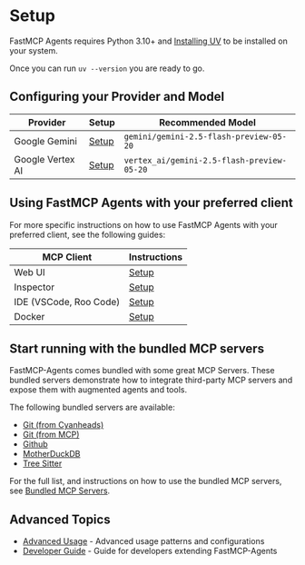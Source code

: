 # Setup

FastMCP Agents requires Python 3.10+ and [Installing UV](https://docs.astral.sh/uv/getting-started/installation/) to be installed on your system.

Once you can run `uv --version` you are ready to go.

## Configuring your Provider and Model

| Provider | Setup | Recommended Model |
|----------|-------|-------------------|
| Google Gemini | [Setup](./providers/gemini.md) | `gemini/gemini-2.5-flash-preview-05-20` |
| Google Vertex AI | [Setup](./providers/vertexai.md) | `vertex_ai/gemini-2.5-flash-preview-05-20` |

## Using FastMCP Agents with your preferred client

For more specific instructions on how to use FastMCP Agents with your preferred client, see the following guides:

| MCP Client | Instructions |
|------------|-------|
| Web UI | [Setup](./usage/web_ui.md) |
| Inspector | [Setup](./usage/inspector.md) |
| IDE (VSCode, Roo Code) | [Setup](./usage/ide.md) |
| Docker | [Setup](./usage/docker.md) |

## Start running with the bundled MCP servers

FastMCP-Agents comes bundled with some great MCP Servers. These bundled servers demonstrate how to integrate third-party MCP servers and expose them with augmented agents and tools.

The following bundled servers are available:

- [Git (from Cyanheads)](./bundled/servers.md#1-git-from-cyanheads)
- [Git (from MCP)](./bundled/servers.md#5-git-official-mcp-server)
- [Github](./bundled/servers.md#2-github)
- [MotherDuckDB](./bundled/servers.md#4-motherduckdb)
- [Tree Sitter](./bundled/servers.md#3-tree-sitter)

For the full list, and instructions on how to use the bundled MCP servers, see [Bundled MCP Servers](./bundled/servers.md).

## Advanced Topics

- [Advanced Usage](./advanced/README.md) - Advanced usage patterns and configurations
- [Developer Guide](./developer/README.md) - Guide for developers extending FastMCP-Agents 